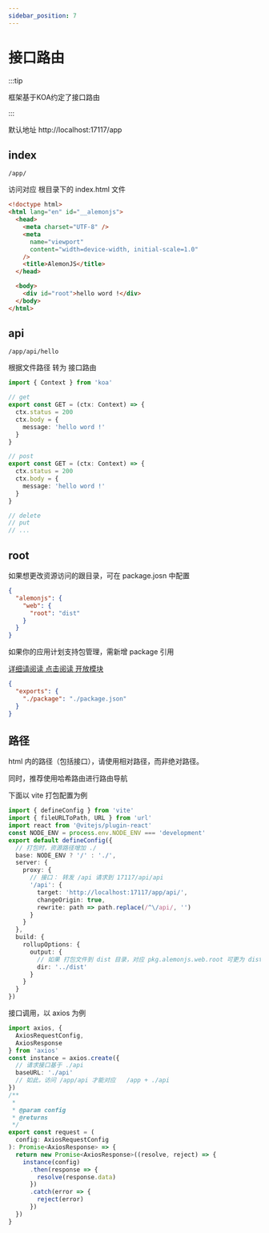 ```yaml
---
sidebar_position: 7
---
```


# 接口路由

:::tip

框架基于KOA约定了接口路由

:::

默认地址 http://localhost:17117/app

## index

`/app/`

访问对应 根目录下的 index.html 文件

```html
<!doctype html>
<html lang="en" id="__alemonjs">
  <head>
    <meta charset="UTF-8" />
    <meta
      name="viewport"
      content="width=device-width, initial-scale=1.0"
    />
    <title>AlemonJS</title>
  </head>

  <body>
    <div id="root">hello word !</div>
  </body>
</html>
```

## api

`/app/api/hello`

根据文件路径 转为 接口路由

```ts title="src/route/api/hello.ts"
import { Context } from 'koa'

// get
export const GET = (ctx: Context) => {
  ctx.status = 200
  ctx.body = {
    message: 'hello word !'
  }
}

// post
export const GET = (ctx: Context) => {
  ctx.status = 200
  ctx.body = {
    message: 'hello word !'
  }
}

// delete
// put
// ...
```

## root

如果想更改资源访问的跟目录，可在 package.josn 中配置

```json
{
  "alemonjs": {
    "web": {
      "root": "dist"
    }
  }
}
```

如果你的应用计划支持包管理，需新增 package 引用

[详细请阅读 点击阅读 开放模块](../open/7-models.md)

```json
{
  "exports": {
    "./package": "./package.json"
  }
}
```

## 路径

html 内的路径（包括接口），请使用相对路径，而非绝对路径。

同时，推荐使用哈希路由进行路由导航

下面以 vite 打包配置为例

```ts title="vite.config.ts"
import { defineConfig } from 'vite'
import { fileURLToPath, URL } from 'url'
import react from '@vitejs/plugin-react'
const NODE_ENV = process.env.NODE_ENV === 'development'
export default defineConfig({
  // 打包时，资源路径增加 ./
  base: NODE_ENV ? '/' : './',
  server: {
    proxy: {
      // 接口： 转发 /api 请求到 17117/api/api
      '/api': {
        target: 'http://localhost:17117/app/api/',
        changeOrigin: true,
        rewrite: path => path.replace(/^\/api/, '')
      }
    }
  },
  build: {
    rollupOptions: {
      output: {
        // 如果 打包文件到 dist 目录，对应 pkg.alemonjs.web.root 可更为 dist
        dir: '../dist'
      }
    }
  }
})
```

接口调用，以 axios 为例

```ts
import axios, {
  AxiosRequestConfig,
  AxiosResponse
} from 'axios'
const instance = axios.create({
  // 请求接口基于 ./api
  baseURL: './api'
  // 如此，访问 /app/api 才能对应   /app + ./api
})
/**
 *
 * @param config
 * @returns
 */
export const request = (
  config: AxiosRequestConfig
): Promise<AxiosResponse> => {
  return new Promise<AxiosResponse>((resolve, reject) => {
    instance(config)
      .then(response => {
        resolve(response.data)
      })
      .catch(error => {
        reject(error)
      })
  })
}
```
